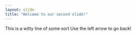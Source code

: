 ```yaml
---
layout: slide
title: "Welcome to our second slide!"
---
```

This is a witty line of some sort
Use the left arrow to go back!
